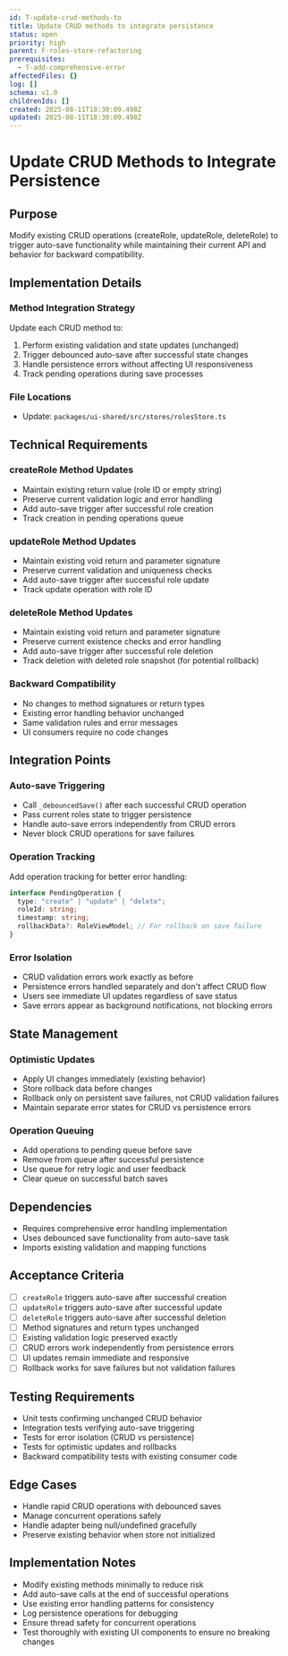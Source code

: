 ```yaml
---
id: T-update-crud-methods-to
title: Update CRUD methods to integrate persistence
status: open
priority: high
parent: F-roles-store-refactoring
prerequisites:
  - T-add-comprehensive-error
affectedFiles: {}
log: []
schema: v1.0
childrenIds: []
created: 2025-08-11T18:30:09.498Z
updated: 2025-08-11T18:30:09.498Z
---
```


# Update CRUD Methods to Integrate Persistence

## Purpose

Modify existing CRUD operations (createRole, updateRole, deleteRole) to trigger auto-save functionality while maintaining their current API and behavior for backward compatibility.

## Implementation Details

### Method Integration Strategy

Update each CRUD method to:

1. Perform existing validation and state updates (unchanged)
2. Trigger debounced auto-save after successful state changes
3. Handle persistence errors without affecting UI responsiveness
4. Track pending operations during save processes

### File Locations

- Update: `packages/ui-shared/src/stores/rolesStore.ts`

## Technical Requirements

### createRole Method Updates

- Maintain existing return value (role ID or empty string)
- Preserve current validation logic and error handling
- Add auto-save trigger after successful role creation
- Track creation in pending operations queue

### updateRole Method Updates

- Maintain existing void return and parameter signature
- Preserve current validation and uniqueness checks
- Add auto-save trigger after successful role update
- Track update operation with role ID

### deleteRole Method Updates

- Maintain existing void return and parameter signature
- Preserve current existence checks and error handling
- Add auto-save trigger after successful role deletion
- Track deletion with deleted role snapshot (for potential rollback)

### Backward Compatibility

- No changes to method signatures or return types
- Existing error handling behavior unchanged
- Same validation rules and error messages
- UI consumers require no code changes

## Integration Points

### Auto-save Triggering

- Call `_debouncedSave()` after each successful CRUD operation
- Pass current roles state to trigger persistence
- Handle auto-save errors independently from CRUD errors
- Never block CRUD operations for save failures

### Operation Tracking

Add operation tracking for better error handling:

```typescript
interface PendingOperation {
  type: "create" | "update" | "delete";
  roleId: string;
  timestamp: string;
  rollbackData?: RoleViewModel; // For rollback on save failure
}
```

### Error Isolation

- CRUD validation errors work exactly as before
- Persistence errors handled separately and don't affect CRUD flow
- Users see immediate UI updates regardless of save status
- Save errors appear as background notifications, not blocking errors

## State Management

### Optimistic Updates

- Apply UI changes immediately (existing behavior)
- Store rollback data before changes
- Rollback only on persistent save failures, not CRUD validation failures
- Maintain separate error states for CRUD vs persistence errors

### Operation Queuing

- Add operations to pending queue before save
- Remove from queue after successful persistence
- Use queue for retry logic and user feedback
- Clear queue on successful batch saves

## Dependencies

- Requires comprehensive error handling implementation
- Uses debounced save functionality from auto-save task
- Imports existing validation and mapping functions

## Acceptance Criteria

- [ ] `createRole` triggers auto-save after successful creation
- [ ] `updateRole` triggers auto-save after successful update
- [ ] `deleteRole` triggers auto-save after successful deletion
- [ ] Method signatures and return types unchanged
- [ ] Existing validation logic preserved exactly
- [ ] CRUD errors work independently from persistence errors
- [ ] UI updates remain immediate and responsive
- [ ] Rollback works for save failures but not validation failures

## Testing Requirements

- Unit tests confirming unchanged CRUD behavior
- Integration tests verifying auto-save triggering
- Tests for error isolation (CRUD vs persistence)
- Tests for optimistic updates and rollbacks
- Backward compatibility tests with existing consumer code

## Edge Cases

- Handle rapid CRUD operations with debounced saves
- Manage concurrent operations safely
- Handle adapter being null/undefined gracefully
- Preserve existing behavior when store not initialized

## Implementation Notes

- Modify existing methods minimally to reduce risk
- Add auto-save calls at the end of successful operations
- Use existing error handling patterns for consistency
- Log persistence operations for debugging
- Ensure thread safety for concurrent operations
- Test thoroughly with existing UI components to ensure no breaking changes
